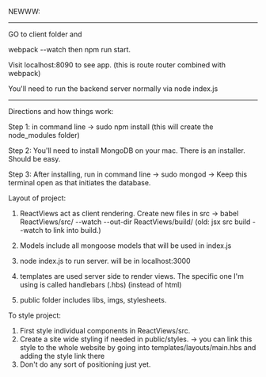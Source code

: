 NEWWW:

*****

GO to client folder and

webpack --watch
then
npm run start.

Visit localhost:8090 to see app.
(this is route router combined with webpack)

You'll need to run the backend server normally via node index.js



***





Directions and how things work:

Step 1:  in command line ->  sudo npm install 
(this will create the node_modules folder)

Step 2: You'll need to install MongoDB on your mac. There is an installer. Should be easy. 

Step 3: After installing, run in command line -> sudo mongod 
	-> Keep this terminal open as that initiates the database.

Layout of project:

1. ReactViews act as client rendering. Create new files in src ->
babel ReactViews/src/ --watch --out-dir ReactViews/build/
(old: jsx src build --watch to link into build.)


2. Models include all mongoose models that will be used in index.js

3. node index.js to run server. will be in localhost:3000

4. templates are used server side to render views. The specific one I'm using is called handlebars (.hbs) (instead of html)

5. public folder includes libs, imgs, stylesheets.

To style project:

1. First style individual components in ReactViews/src.
2. Create a site wide styling if needed in public/styles.
	-> you can link this style to the whole website by going into templates/layouts/main.hbs and adding the style link there
3. Don't do any sort of positioning just yet. 


